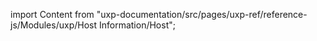 
import Content from "uxp-documentation/src/pages/uxp-ref/reference-js/Modules/uxp/Host Information/Host";

<Content query="product=photoshop"/>

